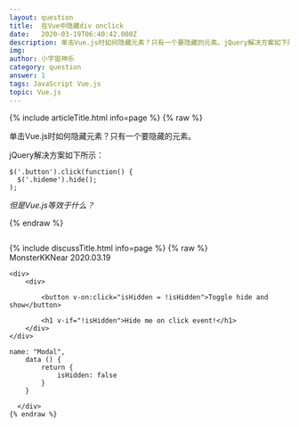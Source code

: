 ```yaml
---
layout: question
title:  在Vue中隐藏div onclick
date:   2020-03-19T06:40:42.000Z
description: 单击Vue.js时如何隐藏元素？只有一个要隐藏的元素。jQuery解决方案如下所示：$('.button').click(function() {...
img: 
author: 小宇宙神乐
category: question
answer: 1
tags: JavaScript Vue.js
topic: Vue.js
---
```

<div class="article-root">
  <div class="article">
    {% include articleTitle.html info=page %}
    {% raw %}
    <div class="article-content"><p><font style="vertical-align: inherit;"><font style="vertical-align: inherit;">单击Vue.js时如何隐藏元素？</font><font style="vertical-align: inherit;">只有一个要隐藏的元素。</font></font></p>

<p><font style="vertical-align: inherit;"><font style="vertical-align: inherit;">jQuery解决方案如下所示：</font></font></p>

<pre><code>$('.button').click(function() {<font></font>
  $('.hideme').hide();<font></font>
);<font></font>
</code></pre>

<p><em><font style="vertical-align: inherit;"><font style="vertical-align: inherit;">但是Vue.js等效于什么？</font></font></em></p></div>
    {% endraw %}
  </div>
  <p style="height: 0;width:0;overflow: hidden;"> 第2411篇《在Vue中隐藏div onclick》来自Winter(https://github.com/aiyld/aiyld.github.io)的站点</p>
  <div class="discuss-wrapper">
    {% include discussTitle.html info=page %}
    {% raw %}
    <div class="discuss-item">
        <div class="discuss-parent">
          <div class="discuss-meta">
            <span class="discuss-user">MonsterKKNear</span>
            <span class="discuss-time">2020.03.19</span>
          </div>
          <div class="discuss-comment"><pre><code>&lt;div&gt;<font></font>
    &lt;div&gt;<font></font>
<font></font>
        &lt;button v-on:click="isHidden = !isHidden"&gt;Toggle hide and show&lt;/button&gt;<font></font>
<font></font>
        &lt;h1 v-if="!isHidden"&gt;Hide me on click event!&lt;/h1&gt;<font></font>
    &lt;/div&gt;<font></font>
&lt;/div&gt;<font></font>
<font></font>
name: "Modal",<font></font>
    data () {<font></font>
        return {<font></font>
            isHidden: false<font></font>
        }<font></font>
    }<font></font>
</code></pre></div>
        </div>
        
      </div>
    {% endraw %}
  </div>
<div>
